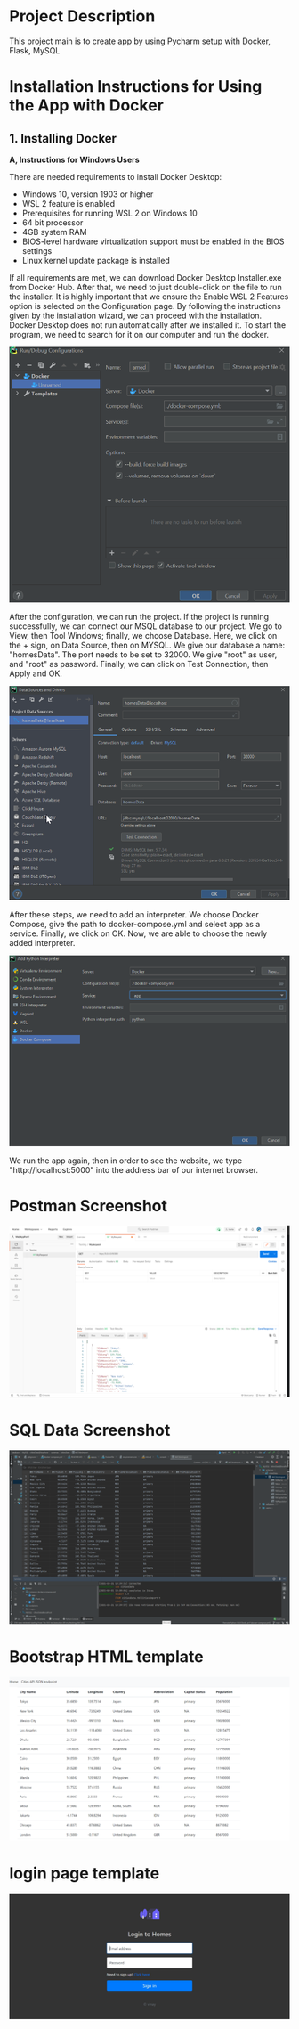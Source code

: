# Project Description

This project main is to create app by using Pycharm setup with Docker, Flask, MySQL

# Installation Instructions for Using the App with Docker

## 1. Installing Docker

**A, Instructions for Windows Users**

There are needed requirements to install Docker Desktop:

* Windows 10, version 1903 or higher
* WSL 2 feature is enabled
* Prerequisites for running WSL 2 on Windows 10
* 64 bit processor
* 4GB system RAM
* BIOS-level hardware virtualization support must be enabled in the BIOS settings
* Linux kernel update package is installed

If all requirements are met, we can download Docker Desktop Installer.exe from Docker Hub. After that, we need to just
double-click on the file to run the installer. It is highly important that we ensure the Enable WSL 2 Features option is
selected on the Configuration page. By following the instructions given by the installation wizard, we can proceed with
the installation. Docker Desktop does not run automatically after we installed it. To start the program, we need to
search for it on our computer and run the docker.


![adding configuration](screenshots/add_configuration.png)

After the configuration, we can run the project. If the project is running successfully, we can connect our MSQL
database to our project. We go to View, then Tool Windows; finally, we choose Database. Here, we click on the + sign, on
Data Source, then on MYSQL. We give our database a name: "homesData". The port needs to be set to 32000. We give "root"
as user, and "root" as password. Finally, we can click on Test Connection, then Apply and OK.

![connecting database](screenshots/database.png)

After these steps, we need to add an interpreter. We choose Docker Compose, give the path to docker-compose.yml and
select app as a service. Finally, we click on OK. Now, we are able to choose the newly added interpreter.

![adding interpreter](screenshots/add_interpreter.png)

We run the app again, then in order to see the website, we type "http://localhost:5000" into the address bar of our
internet browser.

# Postman Screenshot

![postman request output](screenshots/postman.PNG)

# SQL Data Screenshot

![pycharm data query](screenshots/query.PNG)

# Bootstrap HTML template

![bootstrap data](screenshots/bootstrap.PNG)

# login page template

![login page](screenshots/login.jpg)